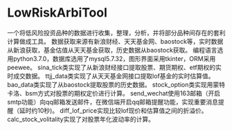 # LowRiskArbiTool
一个将低风险投资品种的数据进行收集，整理，分析，并将部分品种间存在的套利计算做成工具。
数据获取来源有新浪财经、天天基金网、baostock等，实时数据从新浪获取，基金估值从天天基金获取，历史数据从baostock获取。
编程语言选用python3.7.0，数据库选用了mysql5.7.32，图形界面采用tkinter，ORM采用peewee。
sina_tick类实现了从新浪财经接口提取股票、期货期权、etf期权的实时成交数据。
ttjj_data类实现了从天天基金网接口提取lof基金的实时估算值。
bao_data类实现了从baostock提取股票的历史数据。
stock_option类实现用蒙特卡洛、bsm方式对股票的期权定价进行计算。
send_wechat使用163邮箱（开启smtp功能）向qq邮箱发送邮件，在微信端开启qq邮箱提醒功能，实现重要消息提醒（延时约10秒)。
diff_lof_price实现比较lof现价和估算值之间的折溢价。
calc_stock_volitality实现了对股票年化波动率的计算。
